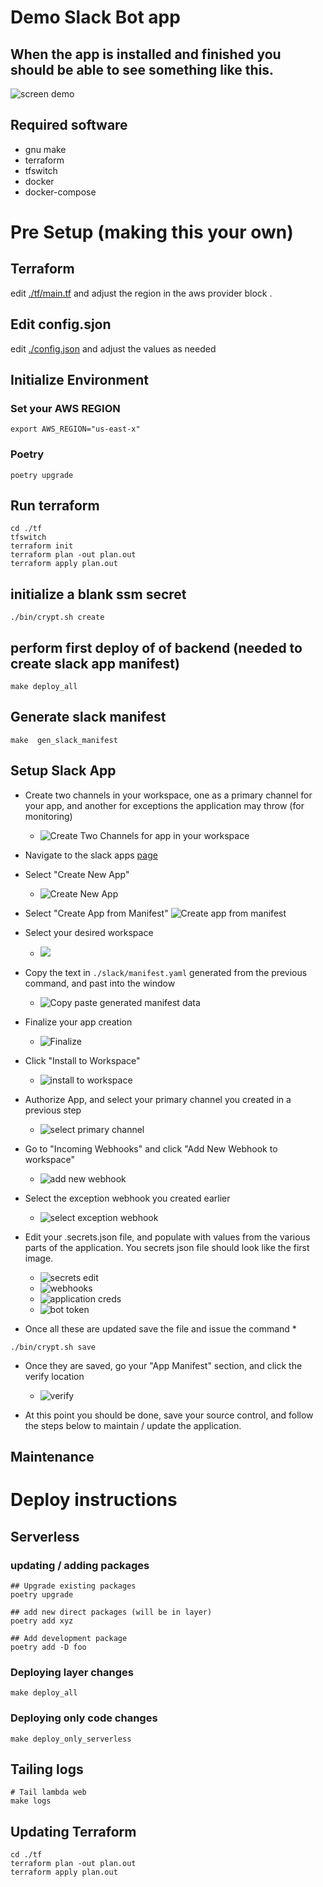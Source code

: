 # Demo Slack Bot app

## When the app is installed and finished you should be able to see something like this.
![screen demo](./media/command_demo.gif)


## Required software
* gnu make
* terraform
* tfswitch
* docker
* docker-compose


# Pre Setup (making this your own)
## Terraform
edit [./tf/main.tf](./tf/main.tf) and adjust the region in the aws provider
block .

## Edit config.sjon
edit [./config.json](./config.json) and adjust the values as needed


## Initialize Environment

### Set your AWS REGION
```
export AWS_REGION="us-east-x"
```

### Poetry
`poetry upgrade`

## Run terraform
```
cd ./tf
tfswitch
terraform init
terraform plan -out plan.out
terraform apply plan.out
```

## initialize a blank ssm secret
```
./bin/crypt.sh create
```

## perform first deploy of of backend (needed to create slack app manifest)
```
make deploy_all
```

## Generate slack manifest
```
make  gen_slack_manifest
```

## Setup Slack App
* Create two channels in your workspace, one as a primary channel for your app,
    and another for exceptions the application may throw (for monitoring)
    * ![Create Two Channels for app in your workspace](./media/create_slack_channels_for_app.png)

* Navigate to the slack apps [page](https://api.slack.com/apps/)
* Select "Create New App"
    * ![Create New App](./media/create_new_app.png)
* Select "Create App from Manifest"
    ![Create app from manifest](./media/create_new_from_manifest.png)

* Select your desired workspace
    * ![](./media/create_new_select_workspace.png)

* Copy the text in `./slack/manifest.yaml` generated from the previous command,
    and past into the window
    * ![Copy paste generated manifest data](./media/create_new_paste_manifest.png)

* Finalize your app creation
    * ![Finalize](./media/create_new_finalize.png)

* Click "Install to Workspace"
    * ![install to workspace](./media/install_app_start.png)

* Authorize App, and select your primary channel you created in a previous step
    * ![select primary channel](./media/install_app_authorize.png)

* Go to "Incoming Webhooks" and click "Add New Webhook to workspace"
    * ![add new webhook](./media/wh_add_new_webhook.png)

* Select the exception webhook you created earlier
    * ![select exception webhook](./media/wh_create_exception_webhook.png)

* Edit your .secrets.json file, and populate with values from the various parts
of the application. You secrets json file should look like the first image.
    * ![secrets edit](./media/creds_secrets_json_edit.png)
    * ![webhooks](./media/creds_webhook_copy_paste.png)
    * ![application creds](./media/creds_app.png)
    * ![bot token](./media/creds_bot_token.png)

* Once all these are updated save the file and issue the command
    *
```
./bin/crypt.sh save
```

* Once they are saved, go your "App Manifest" section, and click the verify
location
    * ![verify](./media/verify_endpoint.png)

* At this point you should be done, save your source control, and follow the
steps below to maintain / update the application.



## Maintenance

# Deploy instructions

## Serverless

### updating / adding packages
```
## Upgrade existing packages
poetry upgrade

## add new direct packages (will be in layer)
poetry add xyz

## Add development package
poetry add -D foo
```

### Deploying layer changes
```
make deploy_all
```

### Deploying only code changes
```
make deploy_only_serverless
```

## Tailing logs
```
# Tail lambda web
make logs
```

## Updating Terraform

```
cd ./tf
terraform plan -out plan.out
terraform apply plan.out
```
